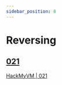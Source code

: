 ```yaml
---
sidebar_position: 8
---
```


# Reversing

## [021](./021)

[HackMyVM | 021](https://hackmyvm.eu/challenges/challenge.php?c=021)
